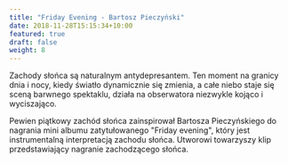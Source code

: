 ```yaml
---
title: "Friday Evening - Bartosz Pieczyński"
date: 2018-11-28T15:15:34+10:00
featured: true
draft: false
weight: 8
---
```

Zachody słońca są naturalnym antydepresantem. Ten moment na granicy dnia i nocy, kiedy światło dynamicznie się zmienia, a całe niebo staje się sceną barwnego spektaklu, działa na obserwatora niezwykle kojąco i wyciszająco.

Pewien piątkowy zachód słońca zainspirował Bartosza Pieczyńskiego do nagrania mini albumu zatytułowanego "Friday evening", który jest instrumentalną interpretacją zachodu słońca. Utworowi towarzyszy klip przedstawiający nagranie zachodzącego słońca.